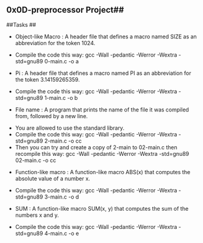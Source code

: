 ## 0x0D-preprocessor Project##

##Tasks ##

* Object-like Macro : A header file that defines a macro named SIZE as an abbreviation for the token 1024.
- Compile the code this way: gcc -Wall -pedantic -Werror -Wextra -std=gnu89 0-main.c -o a

* Pi : A header file that defines a macro named PI as an abbreviation for the token 3.14159265359.
- Compile the code this way: gcc -Wall -pedantic -Werror -Wextra -std=gnu89 1-main.c -o b

* File name : A program that prints the name of the file it was compiled from, followed by a new line.
- You are allowed to use the standard library.
- Compile the code this way: gcc -Wall -pedantic -Werror -Wextra -std=gnu89 2-main.c -o cc
- Then you can try and create a copy of 2-main to 02-main.c then recompile this way: gcc -Wall -pedantic -Werror -Wextra -std=gnu89 02-main.c -o cc

* Function-like macro : A function-like macro ABS(x) that computes the absolute value of a number x.
- Compile the code this way: gcc -Wall -pedantic -Werror -Wextra -std=gnu89 3-main.c -o d

* SUM : A function-like macro SUM(x, y) that computes the sum of the numbers x and y.
- Compile the code this way: gcc -Wall -pedantic -Werror -Wextra -std=gnu89 4-main.c -o e
